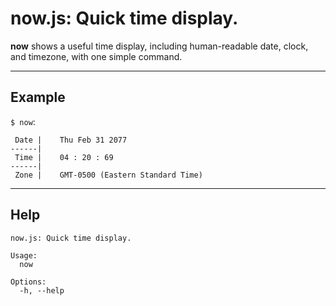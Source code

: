 <!-- GENERATED FILE. DO NOT EDIT. -->
# **now**.js: Quick time display.

**now** shows a useful time display, including human-readable date, clock, and timezone, with one simple command.

---

## Example

`$ now`:

```
 Date |    Thu Feb 31 2077
------|
 Time |    04 : 20 : 69
------|
 Zone |    GMT-0500 (Eastern Standard Time)
```

---

## Help
```
now.js: Quick time display.

Usage:
  now

Options:
  -h, --help
```